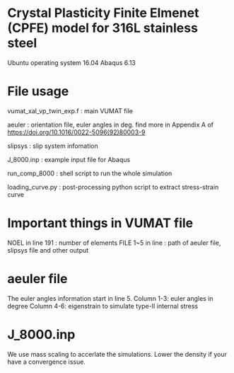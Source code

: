 # Crystal Plasticity Finite Elmenet (CPFE) model for 316L stainless steel
Ubuntu operating system 16.04
Abaqus 6.13

# File usage
vumat_xal_vp_twin_exp.f	: main VUMAT file

aeuler					: orientation file, euler angles in deg.
						  find more in Appendix A of https://doi.org/10.1016/0022-5096(92)80003-9

slipsys					: slip system infomation

J_8000.inp				: example input file for Abaqus

run_comp_8000			: shell script to run the whole simulation

loading_curve.py		: post-processing python script to extract stress-strain curve


# Important things in VUMAT file
NOEL in line 191		: number of elements
FILE 1~5 in line		: path of aeuler file, slipsys file and other output


# aeuler file
The euler angles information start in line 5. 
Column 1-3:		euler angles in degree
Column 4-6:		eigenstrain to simulate type-II internal stress


# J_8000.inp
We use mass scaling to accerlate the simulations.
Lower the density if your have a convergence issue.

